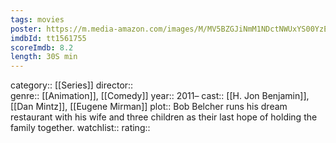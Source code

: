 ```yaml
---
tags: movies
poster: https://m.media-amazon.com/images/M/MV5BZGJiNmM1NDctNWUxYS00YzE4LWJjNTgtYTJhYzE0NjFmMTMwXkEyXkFqcGdeQXVyNTAyODkwOQ@@._V1_SX300.jpg
imdbId: tt1561755
scoreImdb: 8.2
length: 30S min
---
```


category:: [[Series]]
director::  
genre:: [[Animation]], [[Comedy]]
year:: 2011–
cast:: [[H. Jon Benjamin]], [[Dan Mintz]], [[Eugene Mirman]]
plot:: Bob Belcher runs his dream restaurant with his wife and three children as their last hope of holding the family together.
watchlist::
rating::
